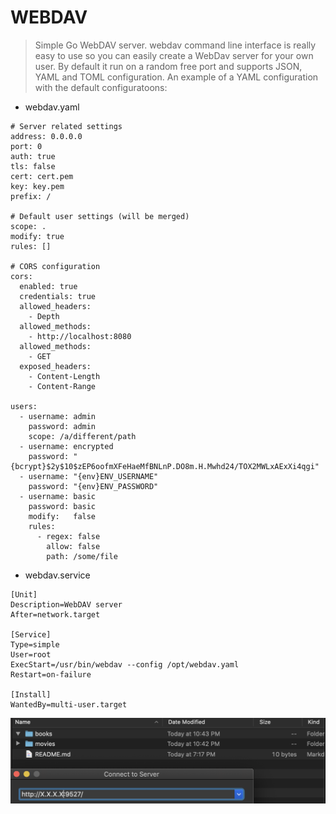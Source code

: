 WEBDAV
======
> Simple Go WebDAV server. 
> webdav command line interface is really easy to use so you can easily create a WebDav server for your own user. By default it run on a random free port and supports JSON, YAML and TOML configuration. An example of a YAML configuration with the default configuratoons:
* webdav.yaml 
```
# Server related settings 
address: 0.0.0.0 
port: 0 
auth: true 
tls: false 
cert: cert.pem 
key: key.pem 
prefix: / 

# Default user settings (will be merged)
scope: . 
modify: true 
rules: [] 

# CORS configuration 
cors:
  enabled: true 
  credentials: true 
  allowed_headers:
    - Depth 
  allowed_methods:
    - http://localhost:8080 
  allowed_methods:
    - GET 
  exposed_headers:
    - Content-Length 
    - Content-Range 

users:
  - username: admin 
    password: admin 
    scope: /a/different/path 
  - username: encrypted
    password: "{bcrypt}$2y$10$zEP6oofmXFeHaeMfBNLnP.DO8m.H.Mwhd24/TOX2MWLxAExXi4qgi"
  - username: "{env}ENV_USERNAME"
    password: "{env}ENV_PASSWORD"
  - username: basic
    password: basic
    modify:   false
    rules:
      - regex: false
        allow: false
        path: /some/file
```

* webdav.service 
```
[Unit]
Description=WebDAV server 
After=network.target 

[Service]
Type=simple 
User=root 
ExecStart=/usr/bin/webdav --config /opt/webdav.yaml 
Restart=on-failure 

[Install]
WantedBy=multi-user.target
```

![webdav.png](imgs/raspberrypi/webdav/webdav.png?raw=true)
